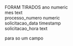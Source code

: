 
FORAM TIRADOS
ano	numeric		
mes	text		
processo_numero	numeric		
solicitacao_data	timestamp		
solicitacao_hora	text	

para so um campo